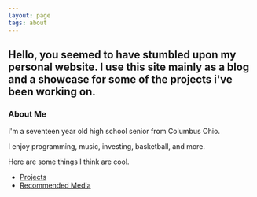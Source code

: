```yaml
---
layout: page
tags: about
---
```

## Hello, you seemed to have stumbled upon my personal website. I use this site mainly as a blog and a showcase for some of the projects i've been working on.

### About Me

 I'm a seventeen year old high school senior from Columbus Ohio.

I enjoy programming, music, investing, basketball, and more.

Here are some things I think are cool.
* [Projects](/projects)
* [Recommended Media](/recommended-media)
